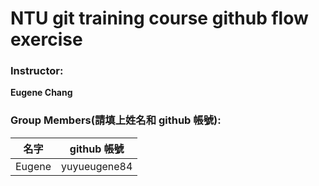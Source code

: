 # NTU git training course github flow exercise

### Instructor:

**Eugene Chang** 

### Group Members(請填上姓名和 github 帳號):

| **名字**           | **github 帳號**       |
| ------------------|:---------------------:|
|  Eugene           | yuyueugene84          |
